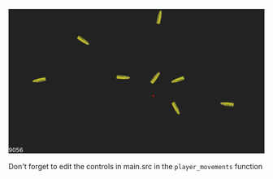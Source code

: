 ![Screenshot](screenshot.png "In-game screenshot")

Don't forget to edit the controls in main.src in the `player_movements` function
